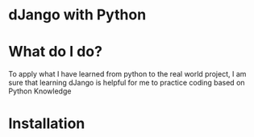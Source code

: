 # dJango with Python

# What do I do?
To apply what I have learned from python to the real world project, I am sure that learning dJango is helpful for me to practice coding based on Python Knowledge  

# Installation
